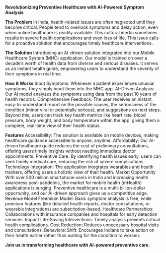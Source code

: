 **Revolutionizing Preventive Healthcare with AI-Powered Symptom Analysis**

**The Problem**
In India, health-related issues are often neglected until they become critical. People tend to overlook symptoms and delay action, even when online healthcare is readily available. This cultural inertia sometimes results in severe health complications and even loss of life. This issue calls for a proactive solution that encourages timely healthcare interventions.

**The Solution**
Introducing an AI-driven solution integrated into our Mobile Healthcare System (MHC) application. Our model is trained on over a decade’s worth of health data from diverse and serious diseases. It serves as an instant health guide, empowering users to understand the severity of their symptoms in real time.

**How It Works**
Input Symptoms: Whenever a patient experiences unusual symptoms, they simply input them into the MHC app.
AI-Driven Analysis: Our AI model analyzes the symptoms using data from the past 10 years of health records.
Comprehensive Feedback: The user receives an instant, easy-to-understand report on the possible causes, the seriousness of the condition (minor viral or potentially serious), and suggestions on next steps.
Beyond this, users can track key health metrics like heart rate, blood pressure, body weight, and body temperature within the app, giving them a complete, real-time view of their health status.

**Features**
Accessibility: The solution is available on mobile devices, making healthcare guidance accessible to anyone, anytime.
Affordability: Our AI-driven healthcare guide reduces the cost of preliminary consultations, offering users timely insights without needing immediate doctor appointments.
Preventive Care: By identifying health issues early, users can seek timely medical care, reducing the risk of severe complications.
Technology Integration: The application integrates wearables and health trackers, offering users a holistic view of their health.
Market Opportunity
With over 500 million smartphone users in India and increasing health awareness post-pandemic, the market for mobile health (mHealth) applications is surging. Preventive healthcare is a multi-billion-dollar opportunity, and our AI-driven approach gives us a competitive edge.
Revenue Model
Freemium Model: Basic symptom analysis is free, while premium features (like detailed health reports, doctor consultations, or wearable integrations) are subscription-based.
Healthcare Partnerships: Collaborations with insurance companies and hospitals for early detection services.
Impact
Life-Saving Interventions: Timely analysis prevents critical health complications.
Cost Reduction: Reduces unnecessary hospital visits and consultations.
Behavioral Shift: Encourages Indians to take action on their health earlier rather than waiting for the condition to worsen.

**Join us in transforming healthcare with AI-powered preventive care.**
